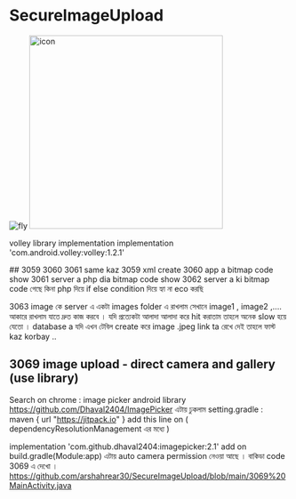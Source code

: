 # SecureImageUpload
![fly](https://github.com/user-attachments/assets/c95f6511-50b3-4ebb-8d1f-cfab3af5b4b0)
<img width="348" height="348" alt="icon" src="https://github.com/user-attachments/assets/bc4700c2-31fe-4e7c-894f-a244a54da434" />

volley library implementation
implementation 'com.android.volley:volley:1.2.1'

 <uses-permission android:name="android.permission.INTERNET"/>
    <uses-permission android:name="android.permission.ACCESS_WIFI_STATE"/>
    <uses-permission android:name="android.permission.ACCESS_NETWORK_STATE"/>
## 3059 3060 3061 same kaz
3059 xml create 3060 app a bitmap code show 3061 server a php dia bitmap code show
3062 server a ki bitmap code গেছে কিনা php দিয়ে if else condition দিয়ে হ্যা না eco করছি 

3063 image কে server এ একটা images folder এ  রাখলাম সেখানে image1 , image2 ,.... আকারে রাখলাম যাতে দ্রুত কাজ করবে । যদি প্রত্যেকটা আলাদা আলাদা করে hit করাতাম তাহলে অনেক slow হয়ে যেতো । database a 
যদি এখন টেবিল create করে image .jpeg link ta রেখে দেই তাহলে ফাস্ট kaz korbay ..

## 3069  image upload - direct camera and gallery (use library)

Search on chrome : image picker android library
https://github.com/Dhaval2404/ImagePicker  এটায় ঢুকলাম 
setting.gradle : maven { url "https://jitpack.io" } add this line on ( dependencyResolutionManagement এর মধ্যে  )

implementation 'com.github.dhaval2404:imagepicker:2.1' add on build.gradle(Module:app) এটায় auto camera permission নেওয়া আছে । 
বাকিডা code 3069 এ দেখো ।  https://github.com/arshahrear30/SecureImageUpload/blob/main/3069%20MainActivity.java


